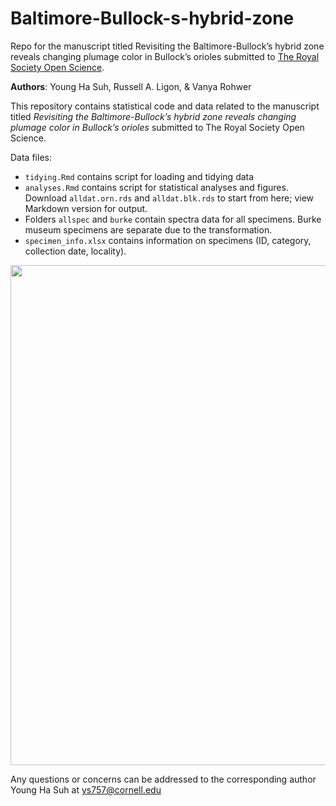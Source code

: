 # Baltimore-Bullock-s-hybrid-zone
Repo for the manuscript titled Revisiting the Baltimore-Bullock’s hybrid zone reveals changing plumage color in Bullock’s orioles submitted to [The Royal Society Open Science](https://royalsocietypublishing.org/doi/10.1098/rsos.221211).

**Authors**: Young Ha Suh, Russell A. Ligon, & Vanya Rohwer 

This repository contains statistical code and data related to the manuscript titled *Revisiting the Baltimore-Bullock’s hybrid zone reveals changing plumage color in Bullock’s orioles* submitted to The Royal Society Open Science.

Data files:
- `tidying.Rmd` contains script for loading and tidying data
- `analyses.Rmd` contains script for statistical analyses and figures. Download `alldat.orn.rds` and `alldat.blk.rds` to start from here; view Markdown version for output. 
- Folders `allspec` and `burke` contain spectra data for all specimens. Burke museum specimens are separate due to the transformation. 
- `specimen_info.xlsx` contains information on specimens (ID, category, collection date, locality). 

<img src="https://user-images.githubusercontent.com/22403928/159709816-4480dde4-14b5-4b13-867e-6c2ef3b143ce.png" width="800">

Any questions or concerns can be addressed to the corresponding author Young Ha Suh at ys757@cornell.edu 
